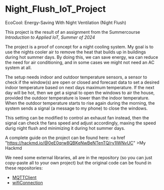 # Night_Flush_IoT_Project
EcoCool: Energy-Saving With Night Ventilation (Night Flush)

This project is the result of an assignment from the Summercourse *Introduction to Applied IoT, Summer of 2024*

The project is a proof of concept for a night cooling system. My goal is to use the nights cooler air to remove the heat that builds up in buildings during hot summer days. By doing this, we can save energy, wa can reduce the need for air conditioning, and in some cases we might not need an AC system at all. 

The setup needs indoor and outdoor temperature sensors, a sensor to check if the window(s) are open or closed and forecast data to set a desired indoor temperature based on next days maximum temperature. If the next day will be hot, then we get a signal to open the windows to air the house, provided the outdoor temperature is lower than the indoor temperature. When the outdoor temperature starts to rise again during the morning, the system sends a signal (a message to my phone) to close the windows. 

This setting can be modified to control an exhaust fan instead, then the signal can check the fans speed and adjust accordingly, maxing the speed durig night flush and minimizing it during hot summer days. 

 A complete guide on the project can be found here: 
 <a href "https://hackmd.io/@0eE0qrw8QBKeNwBeNTenTQ/ry1lWNvUC" >My Hackmd</a>

We need some external libraries, all are in the repository (so you can just copy-paste all to your own project) but the original code can be found in these repositories: 

* <a href= "https://github.com/iot-lnu/applied-iot/blob/master/Pycom%20Micropython%20(esp32)/network-examples/mqtt_ubidots/mqtt.py" >MQTTClient </a>
* <a href = "https://github.com/iot-lnu/pico-w/tree/main/network-examples/N1_WiFi_Connection"> wifiConnection</a>
 
 

